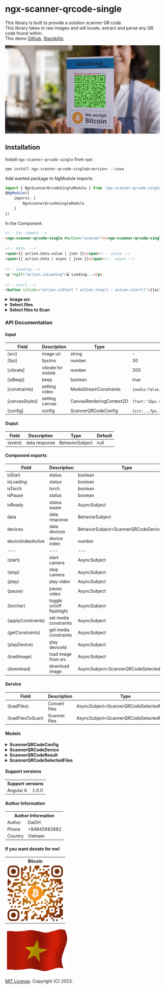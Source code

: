 # ngx-scanner-qrcode-single

This library is built to provide a solution scanner QR code.\
This library takes in raw images and will locate, extract and parse any QR code found within.\
This demo [Github](https://id1945.github.io/ngx-scanner-qrcode-single), [Stackblitz](https://stackblitz.com/edit/angular-ngx-scanner-qrcode-single).

![Logo](https://raw.githubusercontent.com/id1945/ngx-scanner-qrcode-single/master/ngx-scanner-qrcode-single.png)


## Installation

Install `ngx-scanner-qrcode-single` from `npm`:

```bash
npm install ngx-scanner-qrcode-single@<version> --save
```

Add wanted package to NgModule imports:
```typescript
import { NgxScannerQrcodeSingleModule } from 'ngx-scanner-qrcode-single';
@NgModule({
    imports: [
        NgxScannerQrcodeSingleModule
    ]
})
```

In the Component:

```html
<!-- For camera -->
<ngx-scanner-qrcode-single #action="scanner"></ngx-scanner-qrcode-single>

<!-- data  -->
<span>{{ action.data.value | json }}</span><!-- value -->
<span>{{ action.data | async | json }}</span><!-- async -->

<!-- Loading -->
<p *ngIf="action.isLoading">⌛ Loading...</p>

<!-- start -->
<button (click)="action.isStart ? action.stop() : action.start()">{{action.isStart ? 'Stop' : 'Start'}}</button>
```

<details><summary><b>Image src</b></summary>

```html
<!-- For image src -->
<ngx-scanner-qrcode-single #action="scanner" [src]="'https://domain.com/test.png'"></ngx-scanner-qrcode-single>

<span>{{ action.data.value | json }}</span><!-- value -->
<span>{{ action.data | async | json }}</span><!-- async -->
```

</details>

<details><summary><b>Select files</b></summary>

```html
<!-- For select files -->
<input #file type="file" (change)="onSelects(file.files)" [multiple]="'multiple'" [accept]="'.jpg, .png, .gif, .jpeg'"/>

<div *ngFor="let item of qrCodeResult">
  <ngx-scanner-qrcode-single #actionFile="scanner" [src]="item.url" [config]="config"></ngx-scanner-qrcode-single>
  <p>{{ actionFile.data.value | json }}</p><!-- value -->
  <p>{{ actionFile.data | async | json }}</p><!-- async -->
</div>
```

```typescript
import { Component } from '@angular/core';
import { NgxScannerQrcodeSingleService, ScannerQRCodeSelectedFiles } from 'ngx-scanner-qrcode-single';

@Component({
  selector: 'app-root',
  templateUrl: './app.component.html',
  styleUrls: ['./app.component.css']
})
export class AppComponent {
  public qrCodeResult: ScannerQRCodeSelectedFiles[] = [];

  public config: ScannerQRCodeConfig = {
    constraints: { 
      video: {
        width: window.innerWidth
      }
    } 
  };

  constructor(private qrcode: NgxScannerQrcodeSingleService) { }

  public onSelects(files: any) {
    this.qrcode.loadFiles(files).subscribe((res: ScannerQRCodeSelectedFiles[]) => {
      this.qrCodeResult = res;
    });
  }
}
```

</details>

<details><summary><b>Select files to Scan</b></summary>

```html
<!-- For select files -->
<input #file type="file" (change)="onSelects(file.files)" [multiple]="'multiple'" [accept]="'.jpg, .png, .gif, .jpeg'"/>

<div *ngFor="let item of qrCodeResult">
  <img [src]="item.url | safe: 'url'" [alt]="item.name" style="max-width: 100%"><!-- Need bypassSecurityTrustUrl -->
  <p>{{ item.data | json }}</p>
</div>
```

```typescript
import { Component } from '@angular/core';
import { NgxScannerQrcodeSingleService, ScannerQRCodeSelectedFiles } from 'ngx-scanner-qrcode-single';

@Component({
  selector: 'app-root',
  templateUrl: './app.component.html',
  styleUrls: ['./app.component.css']
})
export class AppComponent {
  public qrCodeResult: ScannerQRCodeSelectedFiles[] = [];

  public config: ScannerQRCodeConfig = {
    constraints: { 
      video: {
        width: window.innerWidth
      }
    } 
  };

  constructor(private qrcode: NgxScannerQrcodeSingleService) { }

  public onSelects(files: any) {
    this.qrcode.loadFilesToScan(files).subscribe((res: ScannerQRCodeSelectedFiles[]) => {
      this.qrCodeResult = res;
    });
  }
}
```

</details>

### API Documentation

#### Input

|   Field         |   Description                 |     Type                  |     Default                                                                                   |
|   ---           |       ---                     |     ---                   |       ---                                                                                     |
| [src]           | image url                     | string                    | -                                                                                             |
| [fps]           | fps/ms                        | number                    | 30                                                                                            |
| [vibrate]       | vibrate for mobile            | number                    | 300                                                                                           |
| [isBeep]        | beep                          | boolean                   | true                                                                                          |
| [constraints]   | setting video                 | MediaStreamConstraints    | ``` {audio:false,video:true} ```                                                              |
| [canvasStyles]  | setting canvas                | CanvasRenderingContext2D  | ``` {font:'15px serif',lineWidth:1,strokeStyle:'green',fillStyle:'#55f02880'} ```                                                              |
| [config]        | config                        | ScannerQRCodeConfig       | ``` {src:..,fps..,vibrate..,isBeep:..,config:..,constraints:..,canvasStyles:..} ``` |

#### Ouput

| Field     | Description   | Type                                      | Default |
| ---       | ---           | ---                                       | ---     |
| (event)   | data response | BehaviorSubject<ScannerQRCodeResult>      | null    |

#### Component exports

| Field             | Description               | Type                                        | Default   |
| ---               | ---                       | ---                                         | ---       |
| isStart           | status                    | boolean                                     | false     | 
| isLoading         | status                    | boolean                                     | false     | 
| isTorch           | torch                     | boolean                                     | false     | 
| isPause           | status                    | boolean                                     | -         | 
| isReady           | status wasm               | AsyncSubject<boolean>                       | -         | 
| data              | data response             | BehaviorSubject<ScannerQRCodeResult>        | null      |
| devices           | data devices              | BehaviorSubject<ScannerQRCodeDevice[]>      | []        |
| deviceIndexActive | device index              | number                                      | 0         |
| ---               | ---                       | ---                                         | ---       |
| (start)           | start camera              | AsyncSubject                                | -         |
| (stop)            | stop camera               | AsyncSubject                                | -         |
| (play)            | play video                | AsyncSubject                                | -         |
| (pause)           | pause video               | AsyncSubject                                | -         |
| (torcher)         | toggle on/off flashlight  | AsyncSubject                                | -         |
| (applyConstraints)| set media constraints     | AsyncSubject                                | -         |
| (getConstraints)  | get media constraints     | AsyncSubject                                | -         |
| (playDevice)      | play deviceId             | AsyncSubject                                | -         |
| (loadImage)       | load image from src       | AsyncSubject                                | -         |
| (download)        | download image            | AsyncSubject<ScannerQRCodeSelectedFiles[]>  | -         |

#### Service

| Field             | Description         | Type                                        | Default |
| ---               | ---                 | ---                                         | ---     |
| (loadFiles)       | Convert files       | AsyncSubject<ScannerQRCodeSelectedFiles[]>  | []      |
| (loadFilesToScan) | Scanner files       | AsyncSubject<ScannerQRCodeSelectedFiles[]>  | []      |

#### Models

<details><summary><b>ScannerQRCodeConfig</b></summary>

```typescript
interface ScannerQRCodeConfig {
  src?: string;
  fps?: number;
  vibrate?: number /** support mobile */;
  isBeep?: boolean;
  constraints?: MediaStreamConstraints;
  canvasStyles?: CanvasRenderingContext2D;
}
```
</details>

<details><summary><b>ScannerQRCodeDevice</b></summary>

```typescript
interface ScannerQRCodeDevice {
  kind: string;
  label: string;
  groupId: string;
  deviceId: string;
}
```
</details>

<details><summary><b>ScannerQRCodeResult</b></summary>

```typescript
class ScannerQRCodeResult {
  binaryData: number[];
  data: string;
  chunks: Chunks;
  version: number;
  location: {
    topRightCorner: Point;
    topLeftCorner: Point;
    bottomRightCorner: Point;
    bottomLeftCorner: Point;
    topRightFinderPattern: Point;
    topLeftFinderPattern: Point;
    bottomLeftFinderPattern: Point;
    bottomRightAlignmentPattern?: Point | undefined;
  };
}
```

```typescript
interface Point {
  x: number;
  y: number;
}

declare type Chunks = Array<Chunk | ByteChunk | ECIChunk>;
```
</details>

<details><summary><b>ScannerQRCodeSelectedFiles</b></summary>

```typescript
interface ScannerQRCodeSelectedFiles {
  url: string;
  name: string;
  file: File;
  data?: ScannerQRCodeResult;
  canvas?: HTMLCanvasElement;
}
```
</details>


#### Support versions

<table>
  <tr>
    <th colspan="2">Support versions</th>
  </tr>
  <tr>
    <td>Angular 6</td>
    <td>1.0.0</td>
  </tr>
</table>

#### Author Information
  
<table>
  <tr>
    <th colspan="2">Author Information</th>
  </tr>
  <tr>
    <td>Author</td>
    <td>DaiDH</td>
  </tr>
  <tr>
    <td>Phone</td>
    <td>+84845882882</td>
  </tr>
  <tr>
    <td>Country</td>
    <td>Vietnam</td>
  </tr>
</table>

#### If you want donate for me!

<table>
  <tr>
    <th>Bitcoin</th>
  </tr>
  <tr>
    <td><img src="https://raw.githubusercontent.com/id1945/id1945/master/donate-bitcoin.png" width="182px"></td>
  </tr>
</table>

![Vietnam](https://raw.githubusercontent.com/id1945/id1945/master/vietnam.gif)

[MIT License](https://github.com/id1945/ngx-scanner-qrcode-single/blob/master/LICENSE). Copyright (C) 2023.